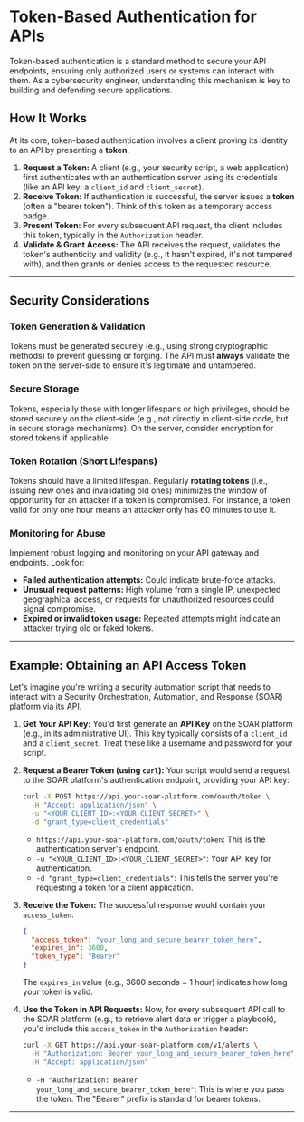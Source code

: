 

# Token-Based Authentication for APIs

Token-based authentication is a standard method to secure your API endpoints, ensuring only authorized users or systems can interact with them. As a cybersecurity engineer, understanding this mechanism is key to building and defending secure applications.

## How It Works

At its core, token-based authentication involves a client proving its identity to an API by presenting a **token**.

1.  **Request a Token:** A client (e.g., your security script, a web application) first authenticates with an authentication server using its credentials (like an API key: a `client_id` and `client_secret`).
2.  **Receive Token:** If authentication is successful, the server issues a **token** (often a "bearer token"). Think of this token as a temporary access badge.
3.  **Present Token:** For every subsequent API request, the client includes this token, typically in the `Authorization` header.
4.  **Validate & Grant Access:** The API receives the request, validates the token's authenticity and validity (e.g., it hasn't expired, it's not tampered with), and then grants or denies access to the requested resource.

-----

## Security Considerations

### Token Generation & Validation

Tokens must be generated securely (e.g., using strong cryptographic methods) to prevent guessing or forging. The API must **always** validate the token on the server-side to ensure it's legitimate and untampered.

### Secure Storage

Tokens, especially those with longer lifespans or high privileges, should be stored securely on the client-side (e.g., not directly in client-side code, but in secure storage mechanisms). On the server, consider encryption for stored tokens if applicable.

### Token Rotation (Short Lifespans)

Tokens should have a limited lifespan. Regularly **rotating tokens** (i.e., issuing new ones and invalidating old ones) minimizes the window of opportunity for an attacker if a token is compromised. For instance, a token valid for only one hour means an attacker only has 60 minutes to use it.

### Monitoring for Abuse

Implement robust logging and monitoring on your API gateway and endpoints. Look for:

  * **Failed authentication attempts:** Could indicate brute-force attacks.
  * **Unusual request patterns:** High volume from a single IP, unexpected geographical access, or requests for unauthorized resources could signal compromise.
  * **Expired or invalid token usage:** Repeated attempts might indicate an attacker trying old or faked tokens.

-----

## Example: Obtaining an API Access Token

Let's imagine you're writing a security automation script that needs to interact with a Security Orchestration, Automation, and Response (SOAR) platform via its API.

1.  **Get Your API Key:**
    You'd first generate an **API Key** on the SOAR platform (e.g., in its administrative UI). This key typically consists of a `client_id` and a `client_secret`. Treat these like a username and password for your script.

2.  **Request a Bearer Token (using `curl`):**
    Your script would send a request to the SOAR platform's authentication endpoint, providing your API key:

    ```bash
    curl -X POST https://api.your-soar-platform.com/oauth/token \
      -H "Accept: application/json" \
      -u "<YOUR_CLIENT_ID>:<YOUR_CLIENT_SECRET>" \
      -d "grant_type=client_credentials"
    ```

      * `https://api.your-soar-platform.com/oauth/token`: This is the authentication server's endpoint.
      * `-u "<YOUR_CLIENT_ID>:<YOUR_CLIENT_SECRET>"`: Your API key for authentication.
      * `-d "grant_type=client_credentials"`: This tells the server you're requesting a token for a client application.

3.  **Receive the Token:**
    The successful response would contain your `access_token`:

    ```json
    {
      "access_token": "your_long_and_secure_bearer_token_here",
      "expires_in": 3600,
      "token_type": "Bearer"
    }
    ```

    The `expires_in` value (e.g., 3600 seconds = 1 hour) indicates how long your token is valid.

4.  **Use the Token in API Requests:**
    Now, for every subsequent API call to the SOAR platform (e.g., to retrieve alert data or trigger a playbook), you'd include this `access_token` in the `Authorization` header:

    ```bash
    curl -X GET https://api.your-soar-platform.com/v1/alerts \
      -H "Authorization: Bearer your_long_and_secure_bearer_token_here" \
      -H "Accept: application/json"
    ```

      * `-H "Authorization: Bearer your_long_and_secure_bearer_token_here"`: This is where you pass the token. The "Bearer" prefix is standard for bearer tokens.

-----
